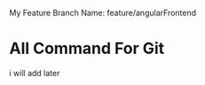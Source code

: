 
My Feature Branch Name:  feature/angularFrontend

All Command For Git
====================

i will add later
